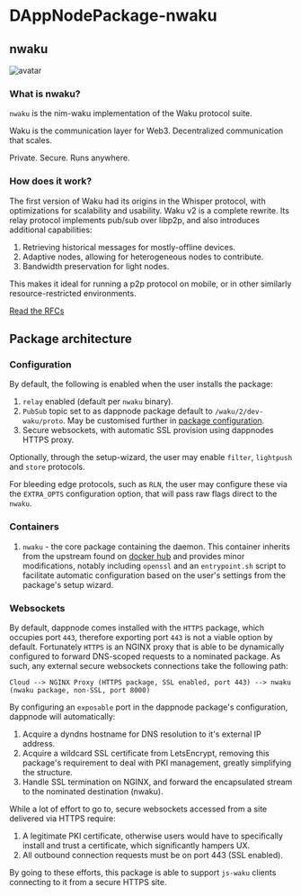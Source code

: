 # DAppNodePackage-nwaku

## **nwaku**
![avatar](nwaku-avatar-min.png)

### What is nwaku?

`nwaku` is the nim-waku implementation of the Waku protocol suite. 

Waku is the communication layer for Web3. Decentralized communication that scales.

Private. Secure. Runs anywhere.

### How does it work?

The first version of Waku had its origins in the Whisper protocol, with optimizations for scalability and usability. Waku v2 is a complete rewrite. Its relay protocol implements pub/sub over libp2p, and also introduces additional capabilities:

1. Retrieving historical messages for mostly-offline devices.
2. Adaptive nodes, allowing for heterogeneous nodes to contribute.
3. Bandwidth preservation for light nodes.

This makes it ideal for running a p2p protocol on mobile, or in other similarly resource-restricted environments.

[Read the RFCs](https://rfc.vac.dev/spec/10/)

## Package architecture

### Configuration

By default, the following is enabled when the user installs the package:

1. `relay` enabled (default per `nwaku` binary).
2. `PubSub` topic set to as dappnode package default to `/waku/2/dev-waku/proto`. May be customised further in [package configuration](http://my.dappnode/#/packages/nwaku.dnp.dappnode.eth/config).
2. Secure websockets, with automatic SSL provision using dappnodes HTTPS proxy.

Optionally, through the setup-wizard, the user may enable `filter`, `lightpush` and `store` protocols.

For bleeding edge protocols, such as `RLN`, the user may configure these via the `EXTRA_OPTS` configuration option, that will pass raw flags direct to the `nwaku`.

### Containers

1. `nwaku` - the core package containing the daemon. This container inherits from the upstream found on [docker hub](https://hub.docker.com/r/statusteam/nim-waku) and provides minor modifications, notably including `openssl` and an `entrypoint.sh` script to facilitate automatic configuration based on the user's settings from the package's setup wizard.

### Websockets

By default, dappnode comes installed with the `HTTPS` package, which occupies port `443`, therefore exporting port `443` is not a viable option by default. Fortunately `HTTPS` is an NGINX proxy that is able to be dynamically configured to forward DNS-scoped requests to a nominated package. As such, any external secure websockets connections take the following path:

`Cloud --> NGINX Proxy (HTTPS package, SSL enabled, port 443) --> nwaku (nwaku package, non-SSL, port 8000)`

By configuring an `exposable` port in the dappnode package's configuration, dappnode will automatically:

1. Acquire a dyndns hostname for DNS resolution to it's external IP address.
2. Acquire a wildcard SSL certificate from LetsEncrypt, removing this package's requirement to deal with PKI management, greatly simplifying the structure.
3. Handle SSL termination on NGINX, and forward the encapsulated stream to the nominated destination (nwaku).

While a lot of effort to go to, secure websockets accessed from a site delivered via HTTPS require:

1. A legitimate PKI certificate, otherwise users would have to specifically install and trust a certificate, which significantly hampers UX.
2. All outbound connection requests must be on port 443 (SSL enabled).

By going to these efforts, this package is able to support `js-waku` clients connecting to it from a secure HTTPS site.